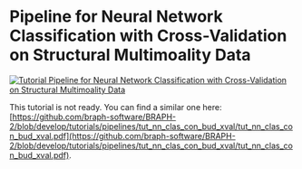 # Pipeline for Neural Network Classification with Cross-Validation on Structural Multimoality Data

[![Tutorial Pipeline for Neural Network Classification with Cross-Validation on Structural Multimoality Data](https://img.shields.io/badge/PDF-Download-red?style=flat-square&logo=adobe-acrobat-reader)](tut_nn_clas_st_mm_data_xval.pdf)

This tutorial is not ready. You can find a similar one here: [https://github.com/braph-software/BRAPH-2/blob/develop/tutorials/pipelines/tut_nn_clas_con_bud_xval/tut_nn_clas_con_bud_xval.pdf](https://github.com/braph-software/BRAPH-2/blob/develop/tutorials/pipelines/tut_nn_clas_con_bud_xval/tut_nn_clas_con_bud_xval.pdf).
